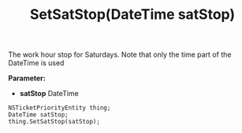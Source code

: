 ﻿---
uid: crmscript_ref_NSTicketPriorityEntity_SetSatStop
title: SetSatStop(DateTime satStop)
intellisense: NSTicketPriorityEntity.SetSatStop
keywords: NSTicketPriorityEntity, GetSatStop
so.topic: reference
---

The work hour stop for Saturdays. Note that only the time part of the DateTime is used

**Parameter:** 
 - **satStop** DateTime

```crmscript
NSTicketPriorityEntity thing;
DateTime satStop;
thing.SetSatStop(satStop);
```

